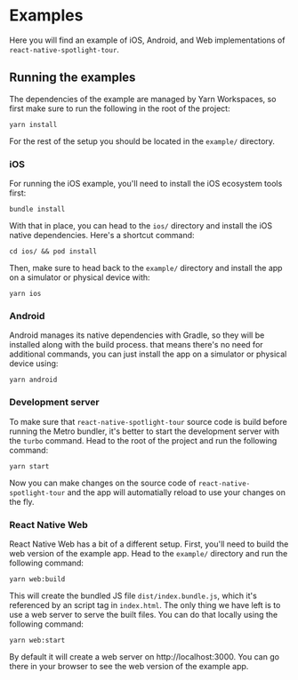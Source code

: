 # Examples

Here you will find an example of iOS, Android, and Web implementations of `react-native-spotlight-tour`.

## Running the examples

The dependencies of the example are managed by Yarn Workspaces, so first make sure to run the following in the root of the project:
```
yarn install
```

For the rest of the setup you should be located in the `example/` directory.

### iOS

For running the iOS example, you'll need to install the iOS ecosystem tools first:
```
bundle install
```

With that in place, you can head to the `ios/` directory and install the iOS native dependencies. Here's a shortcut command:
```
cd ios/ && pod install
```

Then, make sure to head back to the `example/` directory and install the app on a simulator or physical device with:
```
yarn ios
```

### Android

Android manages its native dependencies with Gradle, so they will be installed along with the build process. that means there's no need for additional commands, you can just install the app on a simulator or physical device using: 
```
yarn android
```

### Development server

To make sure that `react-native-spotlight-tour` source code is build before running the Metro bundler, it's better to start the development server with the `turbo` command. Head to the root of the project and run the following command: 
```
yarn start
```

Now you can make changes on the source code of `react-native-spotlight-tour` and the app will automatially reload to use your changes on the fly.

### React Native Web

React Native Web has a bit of a different setup. First, you'll need to build the web version of the example app. Head to the `example/` directory and run the following command:
```
yarn web:build
```

This will create the bundled JS file `dist/index.bundle.js`, which it's referenced by an script tag in `index.html`. The only thing we have left is to use a web server to serve the built files. You can do that locally using the following command:
```
yarn web:start
```

By default it will create a web server on http://localhost:3000. You can go there in your browser to see the web version of the example app.
